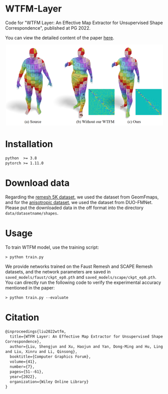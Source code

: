 # WTFM-Layer

Code for "WTFM Layer: An Effective Map Extractor for Unsupervised Shape Correspondence", published at PG 2022. 

You can view the detailed content of the paper [here](https://onlinelibrary.wiley.com/doi/abs/10.1111/cgf.14656).
<p align="center">
<img src="images/image1.png" width="500">
</p>

# Installation
```
python  >= 3.8
pytorch >= 1.11.0
```

# Download data
Regarding the [remesh 5K dataset](https://nuage.lix.polytechnique.fr/index.php/s/LJFXrsTG22wYCXx), we used the dataset from GeomFmaps, and for the [anisotropic dataset](https://github.com/nicolasdonati/DUO-FM/tree/main/data), we used the dataset from DUO-FMNet. Please put the downloaded data in the off format into the directory `data/datasetname/shapes`.

# Usage
To train WTFM model, use the training script:
```
> python train.py  
```
We provide networks trained on the Faust Remesh and SCAPE Remesh datasets, and the network parameters are saved in `saved_models/faust/ckpt_ep0.pth` and `saved_models/scape/ckpt_ep0.pth`. You can directly run the following code to verify the experimental accuracy mentioned in the paper:
```
> python train.py --evaluate
```

# Citation
```
@inproceedings{liu2022wtfm,
  title={WTFM Layer: An Effective Map Extractor for Unsupervised Shape Correspondence},
  author={Liu, Shengjun and Xu, Haojun and Yan, Dong-Ming and Hu, Ling and Liu, Xinru and Li, Qinsong},
  booktitle={Computer Graphics Forum},
  volume={41},
  number={7},
  pages={51--61},
  year={2022},
  organization={Wiley Online Library}
}
```

